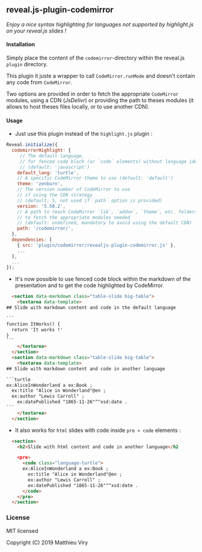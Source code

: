 ## reveal.js-plugin-codemirror

*Enjoy a nice syntax highlighting for languages not supported by highlight.js on your reveal.js slides !*

#### Installation

Simply place the content of the `codemirror`-directory within the reveal.js `plugin` directory.

This plugin it juste a wrapper to call `CodeMirror.runMode` and doesn't contain any code from `CodeMirror`.

Two options are provided in order to fetch the appropriate `CodeMirror` modules, using a CDN (*JsDelivr*) or providing the path to theses modules (it allows to host theses files locally, or to use another CDN).

#### Usage
- Just use this plugin instead of the `highlight.js` plugin :

```js
Reveal.initialize({
  codemirrorHighlight: {
     // The default language,
     // for fenced code block (or `code` elements) without language identifier
     // (default: 'javascript')
    default_lang: 'turtle',
    // A specific CodeMirror theme to use (default: 'default')
    theme: 'zenburn',
    // The version number of CodeMirror to use
    // if using the CDN strategy
    // (default: 5, not used if `path` option is provided)
    version: '5.50.2',
    // A path to reach CodeMirror `lib`, `addon`, `theme`, etc. folders
    // to fetch the appropriate modules needed
    // (default: undefined, mandatory to avoid using the default CDN)
    path: '/codemirror/',
  },
  dependencies: [
    { src: 'plugin/codemirror/revealjs-plugin-codemirror.js' },
    ...
  ],
  ...
});
```

- It's now possible to use fenced code block within the markdown of the presentation and to get the code highlighted by CodeMirror.

``````html
  <section data-markdown class="table-slide big-table">
    <textarea data-template>
## Slide with markdown content and code in the default language

```
function ItWorks() {
  return 'It works !'
}
```
    </textarea>
  </section>
  <section data-markdown class="table-slide big-table">
    <textarea data-template>
## Slide with markdown content and code in another language

```turtle
ex:AliceInWonderland a ex:Book ;
  ex:title "Alice in Wonderland"@en ;
  ex:author "Lewis Carroll" ;
	ex:datePublished "1865-11-26"^^xsd:date .
```
    </textarea>
  </section>
``````

- It also works for `html` slides with code inside `pre > code` elements :

```html
  <section>
    <h2>Slide with html content and code in another language</h2

    <pre>
      <code class="language-turtle">
      ex:AliceInWonderland a ex:Book ;
        ex:title "Alice in Wonderland"@en ;
        ex:author "Lewis Carroll" ;
      	ex:datePublished "1865-11-26"^^xsd:date .
      </code>
    </pre>
  </section>
```


### License

MIT licensed

Copyright (C) 2019 Matthieu Viry
